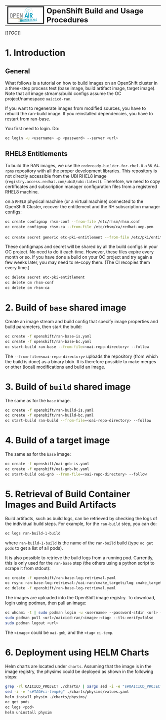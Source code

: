 <table style="border-collapse: collapse; border: none;">
  <tr style="border-collapse: collapse; border: none;">
    <td style="border-collapse: collapse; border: none;">
      <a href="http://www.openairinterface.org/">
         <img src="../doc/images/oai_final_logo.png" alt="" border=3 height=50 width=150>
         </img>
      </a>
    </td>
    <td style="border-collapse: collapse; border: none; vertical-align: center;">
      <b><font size = "5">OpenShift Build and Usage Procedures</font></b>
    </td>
  </tr>
</table>

[[_TOC_]]

# 1. Introduction

## General

What follows is a tutorial on how to build images on an OpenShift cluster in a three-step process test
(base image, build artifact image, target image). Note that all image
streams/build configs assume the OC project/namespace `oaicicd-ran`.

If you want to regenerate images from modified sources, you have to rebuild
the ran-build image. If you reinstalled dependencies, you have to restart from
ran-base.

You first need to login. Do:
```bash
oc login -u <username> -p <password> --server <url>
```

## RHEL8 Entitlements

To build the RAN images, we use the `codeready-builder-for-rhel-8-x86_64-rpms` repository with all the proper development libraries.
This repository is not directly accessible from the UBI RHEL8 image (`registry.access.redhat.com/ubi8/ubi:latest`).
Therefore, we need to copy certificates and subscription manager configuration files from a registered RHEL8 machine.

on a `RHEL8` physical machine (or a virtual machine) connected to the OpenShift Cluster, recover the entitlement and the RH subscription manager configs:

```bash
oc create configmap rhsm-conf --from-file /etc/rhsm/rhsm.conf
oc create configmap rhsm-ca --from-file /etc/rhsm/ca/redhat-uep.pem

oc create secret generic etc-pki-entitlement --from-file /etc/pki/entitlement/{NUMBER_ON_YOUR_COMPUTER}.pem --from-file /etc/pki/entitlement/{NUMBER_ON_YOUR_COMPUTER}-key.pem
```

These configmaps and secret will be shared by all the build configs in your OC
project. No need to do it each time.  However, these files expire every month
or so. If you have done a build on your OC project and try again a few weeks
later, you may need to re-copy them. (The CI recopies them every time.)

```bash
oc delete secret etc-pki-entitlement
oc delete cm rhsm-conf
oc delete cm rhsm-ca
```

# 2. Build of `base` shared image

Create an image stream and build config that specify image properties and build parameters, then start the build:

```bash
oc create -f openshift/ran-base-is.yaml
oc create -f openshift/ran-base-bc.yaml
oc start-build ran-base --from-file=<oai-repo-directory> --follow
```

The `--from-file=<oai-repo-directory>` uploads the repository (from which the
build is done) as a binary blob. It is therefore possible to make merges or
other (local) modifications and build an image.

# 3. Build of `build` shared image

The same as for the `base` image.

```bash
oc create -f openshift/ran-build-is.yaml
oc create -f openshift/ran-build-bc.yaml
oc start-build ran-build --from-file=<oai-repo-directory> --follow
```

# 4. Build of a target image

The same as for the `base` image:

```bash
oc create -f openshift/oai-gnb-is.yaml
oc create -f openshift/oai-gnb-bc.yaml
oc start-build oai-gnb --from-file=<oai-repo-directory> --follow
```

# 5. Retrieval of Build Container Images and Build Artifacts

Build artifacts, such as build logs, can be retrieved by checking the logs of
the individual build steps. For example, for the `ran-build` step, you can do:
```bash
oc logs ran-build-1-build
```
where `ran-build-1-build` is the name of the `ran-build` build (type `oc get
pods` to get a list of all pods).

It is also possible to retrieve the build logs from a running pod. Currently,
this is only used for the `ran-base` step (the others using a python script to
scrape it from stdout):
```bash
oc create -f openshift/ran-base-log-retrieval.yaml
oc rsync ran-base-log-retrieval:/oai-ran/cmake_targets/log cmake_targets/log/ran-base
oc delete -f openshift/ran-base-log-retrieval.yaml
```

The images are uploaded into the OpenShift image registry. To download, login
using podman, then pull an image:
```bash
oc whoami -t | sudo podman login -u <username> --password-stdin <url> --tls-verify=false
sudo podman pull <url>/oaicicd-ran/<image>:<tag> --tls-verify=false
sudo podman logout <url>
```
The `<image>` could be `oai-gnb`, and the `<tag>` `ci-temp`.

# 6. Deployment using HELM Charts

Helm charts are located under `charts`. Assuming that the image is in the image
registry, the physims could be deployed as shown in the following steps:

```bash
grep -rl OAICICD_PROJECT ./charts/ | xargs sed -i -e "s#OAICICD_PROJECT#oaicicd-ran#" # select the correct project
sed -i -e "s#TAG#ci-temp#g" ./charts/physims/values.yaml                              # select the correct tag
helm install physim ./charts/physims/                                                 # deploy
oc get pods                                                                           # get the list of deployed containers
oc logs <pod>                                                                         # inspect the logs of a pod
helm uninstall physim                                                                 # undeploy
```
